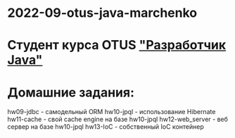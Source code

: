 # 2022-09-otus-java-marchenko
# Студент курса OTUS ["Разработчик Java"](https://otus.ru/lessons/java-professional/?utm_source=github&utm_medium=free&utm_campaign=otus)

# Домашние задания:
hw09-jdbc       -   самодельный ORM
hw10-jpql       -   использование Hibernate
hw11-cache      -   свой cache engine на базе hw10-jpql
hw12-web_server -   веб сервер на базе hw10-jpql
hw13-IoC        -   собственный IoC контейнер